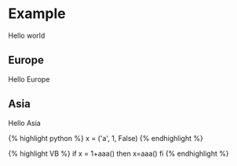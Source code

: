 # Example
Hello world

## Europe
Hello Europe

## Asia
Hello Asia

{% highlight python %}
x = ('a', 1, False)
{% endhighlight %}

{% highlight VB %}
if x = 1+aaa() then
	x=aaa()
fi
{% endhighlight %}
